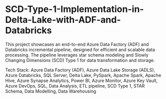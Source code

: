 # SCD-Type-1-Implementation-in-Delta-Lake-with-ADF-and-Databricks

This project showcases an end-to-end Azure Data Factory (ADF) and Databricks incremental pipeline, designed for efficient and scalable data processing. The pipeline leverages star schema modeling and Slowly Changing Dimensions (SCD) Type 1 for data transformation and storage.

Tech Stack: Azure Data Factory (ADF), Azure Data Lake Storage (ADLS), Azure Databricks, SQL Server, Delta Lake, PySpark, Apache Spark, Apache Hive, Azure Synapse Analytics, Power BI, Azure Monitor, Azure Key Vault, Azure DevOps, SQL, Data Analysis, ETL pipeline, SCD Type 1, STAR Schema, Data Modelling, Data Warehousing

